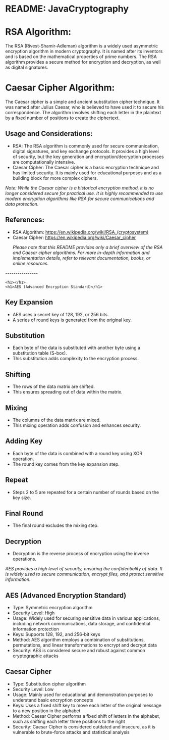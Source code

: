 



  <h1>README: JavaCryptography </h1>
  
 <h1>RSA Algorithm:</h1>
  <p>
    The RSA (Rivest-Shamir-Adleman) algorithm is a widely used asymmetric encryption algorithm in modern cryptography. It is named after its inventors and is based on the mathematical properties of prime numbers. The RSA algorithm provides a secure method for encryption and decryption, as well as digital signatures.
  </p>

  <h1>Caesar Cipher Algorithm:</h1>
  <p>
    The Caesar cipher is a simple and ancient substitution cipher technique. It was named after Julius Caesar, who is believed to have used it to secure his correspondence. The algorithm involves shifting each letter in the plaintext by a fixed number of positions to create the ciphertext.
  </p>

  <h2>Usage and Considerations:</h2>
  <ul>
    <li>RSA: The RSA algorithm is commonly used for secure communication, digital signatures, and key exchange protocols. It provides a high level of security, but the key generation and encryption/decryption processes are computationally intensive.</li>
    <li>Caesar Cipher: The Caesar cipher is a basic encryption technique and has limited security. It is mainly used for educational purposes and as a building block for more complex ciphers.</li>
  </ul>

  <p><em>Note: While the Caesar cipher is a historical encryption method, it is no longer considered secure for practical use. It is highly recommended to use modern encryption algorithms like RSA for secure communications and data protection.</em></p>

  <h2>References:</h2>
  <ul>
    <li>RSA Algorithm: <a href="https://en.wikipedia.org/wiki/RSA_(cryptosystem)">https://en.wikipedia.org/wiki/RSA_(cryptosystem)</a></li>
    <li>Caesar Cipher: <a href="https://en.wikipedia.org/wiki/Caesar_cipher">https://en.wikipedia.org/wiki/Caesar_cipher</a></li>

  
  <p><em>Please note that this README provides only a brief overview of the RSA and Caesar cipher algorithms. For more in-depth information and implementation details, refer to relevant documentation, books, or online resources.</em></p>  </ul>
  ----------------
  
    <h1></h1>
    <h1>AES (Advanced Encryption Standard)</h1>
   
  
  <h2>Key Expansion</h2>
  <ul>
    <li>AES uses a secret key of 128, 192, or 256 bits.</li>
    <li>A series of round keys is generated from the original key.</li>
  </ul>

  <h2>Substitution</h2>
  <ul>
    <li>Each byte of the data is substituted with another byte using a substitution table (S-box).</li>
    <li>This substitution adds complexity to the encryption process.</li>
  </ul>

  <h2>Shifting</h2>
  <ul>
    <li>The rows of the data matrix are shifted.</li>
    <li>This ensures spreading out of data within the matrix.</li>
  </ul>

  <h2>Mixing</h2>
  <ul>
    <li>The columns of the data matrix are mixed.</li>
    <li>This mixing operation adds confusion and enhances security.</li>
  </ul>

  <h2>Adding Key</h2>
  <ul>
    <li>Each byte of the data is combined with a round key using XOR operation.</li>
    <li>The round key comes from the key expansion step.</li>
  </ul>

  <h2>Repeat</h2>
  <ul>
    <li>Steps 2 to 5 are repeated for a certain number of rounds based on the key size.</li>
  </ul>

  <h2>Final Round</h2>
  <ul>
    <li>The final round excludes the mixing step.</li>
  </ul>

  <h2>Decryption</h2>
  <ul>
    <li>Decryption is the reverse process of encryption using the inverse operations.</li>
  </ul>

  <p><em>AES provides a high level of security, ensuring the confidentiality of data. It is widely used to secure communication, encrypt files, and protect sensitive information.</em></p>
  
  <h2>AES (Advanced Encryption Standard)</h2>
  <ul>
    <li>Type: Symmetric encryption algorithm</li>
    <li>Security Level: High</li>
    <li>Usage: Widely used for securing sensitive data in various applications, including network communications, data storage, and confidential information protection</li>
    <li>Keys: Supports 128, 192, and 256-bit keys</li>
    <li>Method: AES algorithm employs a combination of substitutions, permutations, and linear transformations to encrypt and decrypt data</li>
    <li>Security: AES is considered secure and robust against common cryptographic attacks</li>
  </ul>

  <h2>Caesar Cipher</h2>
  <ul>
    <li>Type: Substitution cipher algorithm</li>
    <li>Security Level: Low</li>
    <li>Usage: Mainly used for educational and demonstration purposes to understand basic encryption concepts</li>
    <li>Keys: Uses a fixed shift key to move each letter of the original message to a new position in the alphabet</li>
    <li>Method: Caesar Cipher performs a fixed shift of letters in the alphabet, such as shifting each letter three positions to the right</li>
    <li>Security: Caesar Cipher is considered outdated and insecure, as it is vulnerable to brute-force attacks and statistical analysis</li>
  </ul>



